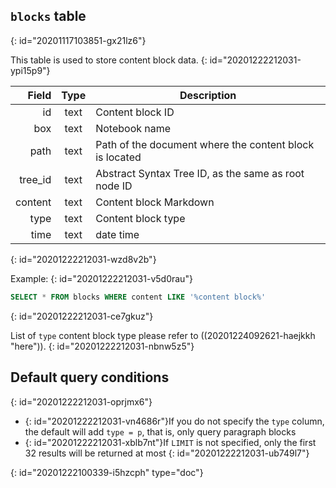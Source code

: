 ## `blocks` table
{: id="20201117103851-gx21lz6"}

This table is used to store content block data.
{: id="20201222212031-ypi15p9"}

|   Field | Type | Description                                             |
| --------: | :----: | --------------------------------------------------------- |
|      id | text | Content block ID                                        |
|     box | text | Notebook name                                           |
|    path | text | Path of the document where the content block is located |
| tree_id | text | Abstract Syntax Tree ID, as the same as root node ID    |
| content | text | Content block Markdown                                  |
|    type | text | Content block type                                      |
|    time | text | date time                                               |
{: id="20201222212031-wzd8v2b"}

Example:
{: id="20201222212031-v5d0rau"}

```sql
SELECT * FROM blocks WHERE content LIKE '%content block%'
```
{: id="20201222212031-ce7gkuz"}

List of `type` content block type please refer to ((20201224092621-haejkkh "here")).
{: id="20201222212031-nbnw5z5"}

## Default query conditions
{: id="20201222212031-oprjmx6"}

* {: id="20201222212031-vn4686r"}If you do not specify the `type` column, the default will add `type = p`, that is, only query paragraph blocks
* {: id="20201222212031-xblb7nt"}If `LIMIT` is not specified, only the first 32 results will be returned at most
{: id="20201222212031-ub749l7"}


{: id="20201222100339-i5hzcph" type="doc"}
